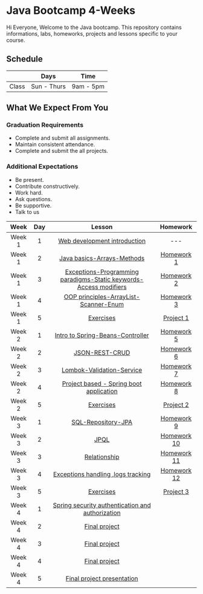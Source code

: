    
# Java Bootcamp 4-Weeks 
Hi Everyone, Welcome to the Java bootcamp. This repository contains informations, labs, homeworks, projects and lessons specific to your course.

## Schedule
|  | Days | Time |
| --- | ------------- | ------------- |
| Class | Sun - Thurs  | 9am - 5pm  |


## What We Expect From You
### Graduation Requirements
* Complete and submit all assignments.
* Maintain consistent attendance.
* Complete and submit the all projects.
### Additional Expectations
* Be present.
* Contribute constructively.
* Work hard.
* Ask questions.
* Be supportive.
* Talk to us

| Week   | Day | Lesson | Homework |
|:-----:|:---:|:------:|:------:|
| Week 1| 1   |[Web development introduction](https://github.com/Tuwaiq-Java/Week-01-Day-01)|--- |
| Week 1| 2   |[Java basics-Arrays-Methods](https://github.com/Tuwaiq-Java/Week-01-Day-02)|[Homework 1](https://github.com/Tuwaiq-Java/Week-01-day-02-hw)|
| Week 1| 3   |[Exceptions-Programming paradigms-Static keywords-Access modifiers](https://github.com/Tuwaiq-Java/Week-01-Day-03)|[Homework 2](https://github.com/Tuwaiq-Java/Week-01-day-03-hw)|
| Week 1| 4   |[OOP principles-ArrayList-Scanner-Enum](https://github.com/Tuwaiq-Java/Week-01-Day-04)|[Homework 3](https://github.com/Tuwaiq-Java/week-01-day-04-hw)|
| Week 1| 5   |[Exercises](https://github.com/Tuwaiq-Java/Week-01-Day-05) | [Project 1](https://github.com/Tuwaiq-Java/week-01-day-05-hw)|
| Week 2| 1   |[Intro to Spring-Beans-Controller](https://github.com/Tuwaiq-Java/Week-02-Day-01)| [Homework 5](https://github.com/Tuwaiq-Java/week-02-day-01-hw)|
| Week 2| 2   |[JSON-REST-CRUD](https://github.com/Tuwaiq-Java/Week-02-Day-02)| [Homework 6](https://github.com/Tuwaiq-Java/week-02-day-02-hw)|
| Week 2| 3   |[Lombok-Validation-Service](https://github.com/Tuwaiq-Java/Week-02-Day-03)| [Homework 7](https://github.com/Tuwaiq-Java/week_02_day-03_hw)|
| Week 2| 4   |[Project based - Spring boot application](https://github.com/Tuwaiq-Java/Week-02-Day-04)| [Homework 8](https://github.com/Tuwaiq-Java/week-02-day-04-hw)|
| Week 2| 5   |[Exercises](https://github.com/Tuwaiq-Java/Week-02-Day-05)| [Project 2](https://github.com/Tuwaiq-Java/Project-2)|
| Week 3| 1   |[SQL-Repository-JPA](https://github.com/Tuwaiq-Java/week-03-day-01)| [Homework 9](https://github.com/Tuwaiq-Java/HomeWork-9)|
| Week 3| 2   |[JPQL](https://github.com/Tuwaiq-Java/week-03-day-02)| [Homework 10](https://github.com/Tuwaiq-Java/HomeWork-9)|
| Week 3| 3   |[Relationship](https://github.com/Tuwaiq-Java/Week-03-Day-03)| [Homework 11](https://github.com/Tuwaiq-Java/week-03-day-03-hw)|
| Week 3| 4   |[Exceptions handling ,logs tracking](https://github.com/Tuwaiq-Java/Week-03-Day-04)| [Homework 12](https://github.com/Tuwaiq-Java/week-03-day-04-hw)|
| Week 3| 5   |[Exercises](https://github.com/Tuwaiq-Java/Week-03-Day-05)| [Project 3](https://github.com/Tuwaiq-Java/week-03-day-05-hw)|
| Week 4| 1   |[Spring security authentication and authorization](https://github.com/Tuwaiq-Java/Week-02-Day-04)
| Week 4| 2   |[Final project](https://github.com/Tuwaiq-Java/Week-04-Day-01)
| Week 4| 3   |[Final project](https://github.com/Tuwaiq-Java/Week-04-Day-04)
| Week 4| 4   |[Final project](https://github.com/Tuwaiq-Java/Week-04-Day-03)
| Week 4| 5   |[Final project presentation](https://github.com/Tuwaiq-Java/Week-04-Day-05)



